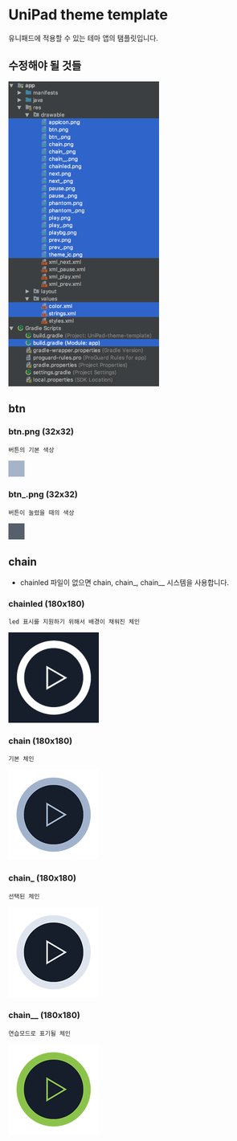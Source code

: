 # UniPad theme template
유니패드에 적용할 수 있는 테마 앱의 탬플릿입니다.

## 수정해야 될 것들
<img src="img1.png" alt="img1" width="300px"/>

## btn

### btn.png (32x32)

`버튼의 기본 색상`

![btn](/app/src/main/res/drawable/btn.png)

### btn_.png (32x32)

`버튼이 눌렸을 때의 색상`

![btn_](/app/src/main/res/drawable/btn_.png)

## chain

- chainled 파일이 없으면 chain, chain_, chain__ 시스템을 사용합니다.

### chainled (180x180)

`led 표시를 지원하기 위해서 배경이 채워진 체인`

![chainled](/app/src/main/res/drawable/chainled.png)

### chain (180x180)

`기본 체인`

![chain](/app/src/main/res/drawable/chain.png)

### chain_ (180x180)

`선택된 체인`

![chain_](/app/src/main/res/drawable/chain_.png)

### chain__ (180x180)

`연습모드로 표기될 체인`

![chain__](/app/src/main/res/drawable/chain__.png)